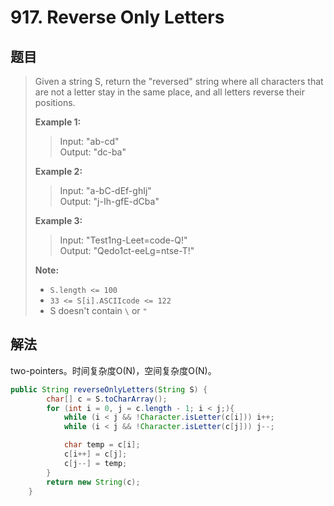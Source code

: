 # 917. Reverse Only Letters

## 题目

>Given a string S, return the "reversed" string where all characters that are not a letter stay in the same place, and all letters reverse their positions.
>
>**Example 1:**
>
>>Input: "ab-cd"  
>>Output: "dc-ba"  
>
>**Example 2:**
>
>>Input: "a-bC-dEf-ghIj"  
>>Output: "j-Ih-gfE-dCba"  
>
>**Example 3:**
>
>>Input: "Test1ng-Leet=code-Q!"  
>>Output: "Qedo1ct-eeLg=ntse-T!"
>
>**Note:**
>
> - `S.length <= 100`
> - `33 <= S[i].ASCIIcode <= 122`
> - S doesn't contain `\` or `"`

## 解法

two-pointers。时间复杂度O(N)，空间复杂度O(N)。

```java
public String reverseOnlyLetters(String S) {
        char[] c = S.toCharArray();
        for (int i = 0, j = c.length - 1; i < j;){
            while (i < j && !Character.isLetter(c[i])) i++;
            while (i < j && !Character.isLetter(c[j])) j--;

            char temp = c[i];
            c[i++] = c[j];
            c[j--] = temp;
        }
        return new String(c);
    }
```
